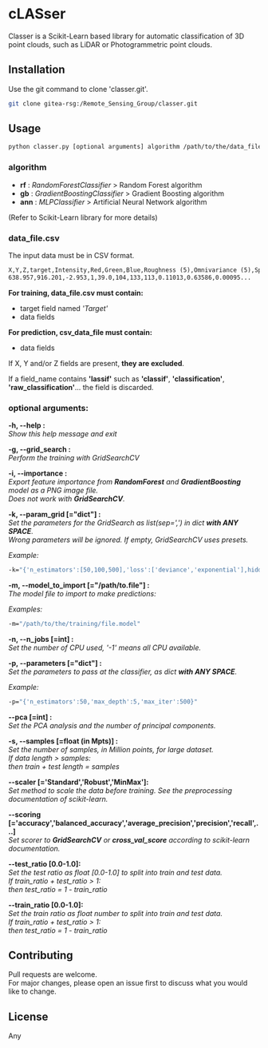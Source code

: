 # **cLASser**

Classer is a Scikit-Learn based library for automatic classification of 3D point clouds, such as LiDAR or Photogrammetric point clouds.  

## **Installation**

Use the git command to clone 'classer.git'.

```bash
git clone gitea-rsg:/Remote_Sensing_Group/classer.git
```

## **Usage**

```bash
python classer.py [optional arguments] algorithm /path/to/the/data_file.csv
```

### **algorithm**

* **rf** : *RandomForestClassifier* > Random Forest algorithm
* **gb** : *GradientBoostingClassifier* > Gradient Boosting algorithm
* **ann** : *MLPClassifier* > Artificial Neural Network algorithm

(Refer to Scikit-Learn library for more details)

### **data_file.csv**

The input data must be in CSV format.
```txt
X,Y,Z,target,Intensity,Red,Green,Blue,Roughness (5),Omnivariance (5),Sphericity (5)...
638.957,916.201,-2.953,1,39.0,104,133,113,0.11013,0.63586,0.00095...
```

**For training, data_file.csv must contain:**
* target field named *'Target'*
* data fields

**For prediction, csv_data_file must contain:**
* data fields


If X, Y and/or Z fields are present, **they are excluded**.

If a field_name contains **'lassif'** such as **'classif'**, **'classification'**, **'raw_classification'**... the field is discarded.

### **optional arguments:**

**-h, --help :**\
*Show this help message and exit*

**-g, --grid_search :**\
*Perform the training with GridSearchCV*

**-i, --importance :**\
*Export feature importance from **RandomForest** and **GradientBoosting** model as a PNG image file.\
Does not work with **GridSearchCV**.*

**-k, --param_grid [="dict"] :**\
*Set the parameters for the GridSearch as list(sep=',') in dict **with ANY SPACE**.\
Wrong parameters will be ignored. If empty, GridSearchCV uses presets.*

*Example:*
```bash
-k="{'n_estimators':[50,100,500],'loss':['deviance','exponential'],hidden_layer_sizes':[[100,100],[50,100,50]]}"    
```                            
 **-m, --model_to_import [="/path/to.file"] :**\
*The model file to import to make predictions:*

*Examples:*
```bash
-m="/path/to/the/training/file.model"
```
 **-n, --n_jobs [=int] :**\
*Set the number of CPU used, '-1' means all CPU available.*

**-p, --parameters [="dict"] :**\
*Set the parameters to pass at the classifier, as dict **with ANY SPACE**.*

*Example:*
```bash
-p="{'n_estimators':50,'max_depth':5,'max_iter':500}"
```

**--pca [=int] :**\
*Set the PCA analysis and the number of principal components.*

**-s, --samples [=float (in Mpts)] :**\
*Set the number of samples, in Million points, for large dataset.\
If data length > samples:\
then train + test length = samples*

**--scaler [='Standard','Robust','MinMax']:**\
*Set method to scale the data before training. See the preprocessing documentation of scikit-learn.*

**--scoring [='accuracy','balanced_accuracy','average_precision','precision','recall',...]**\
*Set scorer to **GridSearchCV** or **cross_val_score** according to scikit-learn documentation.*

**--test_ratio [0.0-1.0]:**\
*Set the test ratio as float [0.0-1.0] to split into train and test data.\
If train_ratio + test_ratio > 1:\
then test_ratio = 1 - train_ratio*

**--train_ratio [0.0-1.0]:**\
*Set the train ratio as float number to split into train and test data.\
If train_ratio + test_ratio > 1:\
then test_ratio = 1 - train_ratio*

## **Contributing**
Pull requests are welcome.\
For major changes, please open an issue first to discuss what you would like to change.

## **License**
Any
